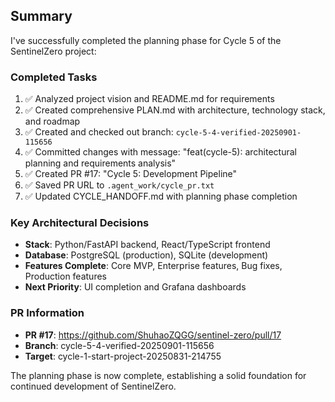 ## Summary

I've successfully completed the planning phase for Cycle 5 of the SentinelZero project:

### Completed Tasks
1. ✅ Analyzed project vision and README.md for requirements
2. ✅ Created comprehensive PLAN.md with architecture, technology stack, and roadmap
3. ✅ Created and checked out branch: `cycle-5-4-verified-20250901-115656`
4. ✅ Committed changes with message: "feat(cycle-5): architectural planning and requirements analysis"
5. ✅ Created PR #17: "Cycle 5: Development Pipeline"
6. ✅ Saved PR URL to `.agent_work/cycle_pr.txt`
7. ✅ Updated CYCLE_HANDOFF.md with planning phase completion

### Key Architectural Decisions
- **Stack**: Python/FastAPI backend, React/TypeScript frontend
- **Database**: PostgreSQL (production), SQLite (development)
- **Features Complete**: Core MVP, Enterprise features, Bug fixes, Production features
- **Next Priority**: UI completion and Grafana dashboards

### PR Information
- **PR #17**: https://github.com/ShuhaoZQGG/sentinel-zero/pull/17
- **Branch**: cycle-5-4-verified-20250901-115656
- **Target**: cycle-1-start-project-20250831-214755

The planning phase is now complete, establishing a solid foundation for continued development of SentinelZero.
